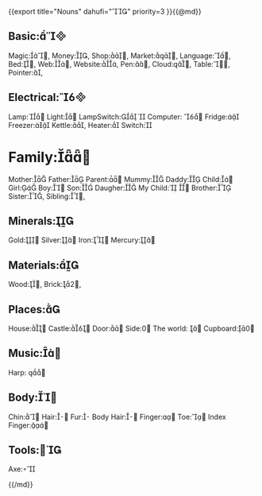 {{export
title="Nouns"
dahufi=""
priority=3
}}{{@md}}

Basic:
--------

Magic:,
Money:,
Shop:,
Market:,
Language:,
Bed:,
Web:,
Website:,
Pen:,
Cloud:,
Table:,
Pointer:,


Electrical:
-----------
Lamp:
Light:
LampSwitch: 
Computer: 
Fridge:
Freezer:
Kettle:,
Heater:
Switch:


Family:
======
Mother:
Father:
Parent:
Mummy:
Daddy:
Child:
Girl:
Boy:
Son:
Daugher:
My Child: 
Brother:
Sister:,
Sibling:,

Minerals:
----------

Gold:
Silver:
Iron:
Mercury:


Materials:
----------
Wood:,
Brick:,


Places:
---------
House:
Castle:
Door:
Side:
The world: 
Cupboard:


Music:
---------

Harp: 


Body:
---------
Chin:
Hair:
Fur:
Body Hair:
Finger:
Toe:
Index Finger:

Tools:
---------
Axe:


{{/md}}
